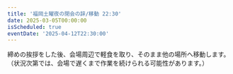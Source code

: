 ```yaml
---
title: '福岡土曜夜の閉会の辞/移動 22:30'
date: 2025-03-05T00:00:00
isScheduled: true
eventDate: '2025-04-12T22:30:00'
---
```


締めの挨拶をした後、会場周辺で軽食を取り、そのまま他の場所へ移動します。（状況次第では、会場で遅くまで作業を続けられる可能性があります。）
